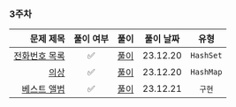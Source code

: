 ### 3주차

|                                                                      문제 제목 |  풀이 여부  |            풀이            |  풀이 날짜   |    유형  | 
|---------------------------------------------------------------------------:|:-------:|:------------------------:|:--------:|:------:|
| [전화번호 목록](https://school.programmers.co.kr/learn/courses/30/lessons/42577) |    ✅    | [풀이](./Hash_전화번호목록.java) | 23.12.20 | `HashSet` |
|      [의상](https://school.programmers.co.kr/learn/courses/30/lessons/42578) | ✅    |   [풀이](./Hash_의상.java)   | 23.12.20 | `HashMap` |
|  [베스트 앨범](https://school.programmers.co.kr/learn/courses/30/lessons/42579) | ✅    | [풀이](./Hash_베스트앨범.java)  | 23.12.21 |   `구현` |